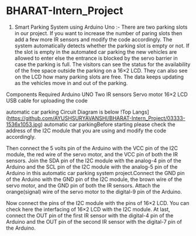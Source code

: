 # BHARAT-Intern_Project
1. Smart Parking System using Arduino Uno :-
There are two parking slots in our project. If you want to increase the number of paring slots then add a few more IR sensors and modify the code accordingly.
The system automatically detects whether the parking slot is empty or not. If the slot is empty in the automated car parking the new vehicles are allowed to enter else the entrance is blocked by the servo barrier in case the parking is full.
The visitors can see the status for the availability of the free space outside the parking on a 16×2 LCD. They can also see on the LCD how many parking slots are free. The data keeps updating as the vehicles move in and out of the parking.

Components Required
Arduino UNO
Two IR sensors
Servo motor
16×2 LCD
USB cable for uploading the code  

automatic car parking Circuit Diagram is below  !Top Langs](https://github.com/AYUSHSURYAVANSHI/BHARAT-Intern_Project/03333-1536x1053.jpg)
automatic car parkingBefore starting please check the address of the I2C module that you are using and modify the code accordingly.

Then connect the 5 volts pin of the Arduino with the VCC pin of the I2C module, the red wire of the servo motor, and the VCC pin of both the IR sensors.
Join the SDA pin of the I2C module with the analog-4 pin of the Arduino and the SCL pin of the I2C module with the analog-5 pin of the Arduino in this automatic car parking system project.Connect the GND pin of the Arduino with the GND pin of the I2C module, the brown wire of the servo motor, and the GND pin of both the IR sensors. Attach the orange(signal) wire of the servo motor to the digital-9 pin of the Arduino.

Now connect the pins of the I2C module with the pins of 16×2 LCD.
You can check here the interfacing of 16×2 LCD with the I2C module. At last, connect the OUT pin of the first IR sensor with the digital-4 pin of the Arduino and the OUT pin of the second IR sensor with the digital-7 pin of the Arduino.
